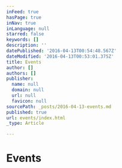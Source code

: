 ```yaml
---
inFeed: true
hasPage: true
inNav: true
inLanguage: null
starred: false
keywords: []
description: ''
datePublished: '2016-04-13T00:54:48.567Z'
dateModified: '2016-04-13T00:53:01.375Z'
title: Events
author: []
authors: []
publisher:
  name: null
  domain: null
  url: null
  favicon: null
sourcePath: _posts/2016-04-13-events.md
published: true
url: events/index.html
_type: Article

---
```

# Events